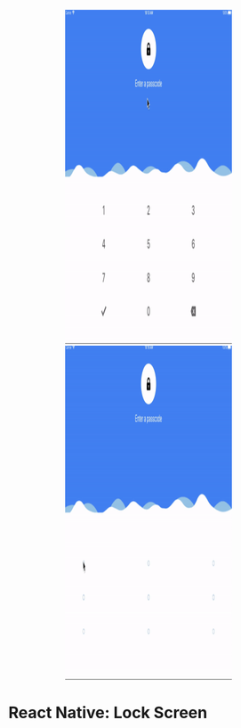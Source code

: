 

<p align="center">
  <img src="./assets/hero1.gif" width="300" height="600" /> <img src="./assets/hero2.gif" width="300" height="600" /> 
</p>

# React Native: Lock Screen

